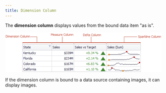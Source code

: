 ```yaml
---
title: Dimension Column
---
```

The **dimension column** displays values from the bound data item "as is".

![Grid_ColumnTypes](../../../../../images/Img19187.png)

If the dimension column is bound to a data source containing images, it can display images.